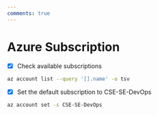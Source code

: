 ```yaml
---
comments: true
---
```


# Azure Subscription

- [x] Check available subscriptions

```bash
az account list --query '[].name' -o tsv
```

- [x] Set the default subscription to CSE-SE-DevOps

```bash
az account set -s CSE-SE-DevOps
```
